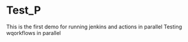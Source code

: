 # Test_P
This is the first demo for running jenkins and actions in parallel 
Testing wqorkflows in parallel
